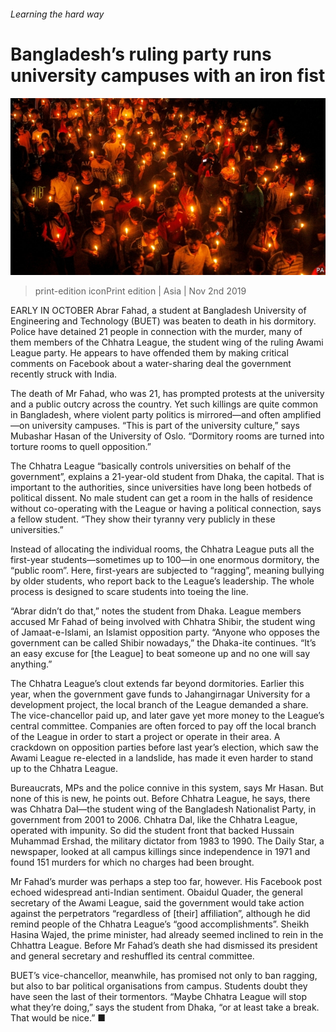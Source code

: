 ###### Learning the hard way

# Bangladesh’s ruling party runs university campuses with an iron fist 

![image](images/20191102_ASP003_0.jpg) 

> print-edition iconPrint edition | Asia | Nov 2nd 2019 

EARLY IN OCTOBER Abrar Fahad, a student at Bangladesh University of Engineering and Technology (BUET) was beaten to death in his dormitory. Police have detained 21 people in connection with the murder, many of them members of the Chhatra League, the student wing of the ruling Awami League party. He appears to have offended them by making critical comments on Facebook about a water-sharing deal the government recently struck with India. 

The death of Mr Fahad, who was 21, has prompted protests at the university and a public outcry across the country. Yet such killings are quite common in Bangladesh, where violent party politics is mirrored—and often amplified—on university campuses. “This is part of the university culture,” says Mubashar Hasan of the University of Oslo. “Dormitory rooms are turned into torture rooms to quell opposition.” 

The Chhatra League “basically controls universities on behalf of the government”, explains a 21-year-old student from Dhaka, the capital. That is important to the authorities, since universities have long been hotbeds of political dissent. No male student can get a room in the halls of residence without co-operating with the League or having a political connection, says a fellow student. “They show their tyranny very publicly in these universities.” 

Instead of allocating the individual rooms, the Chhatra League puts all the first-year students—sometimes up to 100—in one enormous dormitory, the “public room”. Here, first-years are subjected to “ragging”, meaning bullying by older students, who report back to the League’s leadership. The whole process is designed to scare students into toeing the line. 

“Abrar didn’t do that,” notes the student from Dhaka. League members accused Mr Fahad of being involved with Chhatra Shibir, the student wing of Jamaat-e-Islami, an Islamist opposition party. “Anyone who opposes the government can be called Shibir nowadays,” the Dhaka-ite continues. “It’s an easy excuse for [the League] to beat someone up and no one will say anything.” 

The Chhatra League’s clout extends far beyond dormitories. Earlier this year, when the government gave funds to Jahangirnagar University for a development project, the local branch of the League demanded a share. The vice-chancellor paid up, and later gave yet more money to the League’s central committee. Companies are often forced to pay off the local branch of the League in order to start a project or operate in their area. A crackdown on opposition parties before last year’s election, which saw the Awami League re-elected in a landslide, has made it even harder to stand up to the Chhatra League. 

Bureaucrats, MPs and the police connive in this system, says Mr Hasan. But none of this is new, he points out. Before Chhatra League, he says, there was Chhatra Dal—the student wing of the Bangladesh Nationalist Party, in government from 2001 to 2006. Chhatra Dal, like the Chhatra League, operated with impunity. So did the student front that backed Hussain Muhammad Ershad, the military dictator from 1983 to 1990. The Daily Star, a newspaper, looked at all campus killings since independence in 1971 and found 151 murders for which no charges had been brought. 

Mr Fahad’s murder was perhaps a step too far, however. His Facebook post echoed widespread anti-Indian sentiment. Obaidul Quader, the general secretary of the Awami League, said the government would take action against the perpetrators “regardless of [their] affiliation”, although he did remind people of the Chhatra League’s “good accomplishments”. Sheikh Hasina Wajed, the prime minister, had already seemed inclined to rein in the Chhattra League. Before Mr Fahad’s death she had dismissed its president and general secretary and reshuffled its central committee. 

BUET’s vice-chancellor, meanwhile, has promised not only to ban ragging, but also to bar political organisations from campus. Students doubt they have seen the last of their tormentors. “Maybe Chhatra League will stop what they’re doing,” says the student from Dhaka, “or at least take a break. That would be nice.” ■ 

